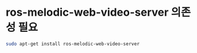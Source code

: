 
# ros-melodic-web-video-server 의존성 필요

```bash
sudo apt-get install ros-melodic-web-video-server
```
